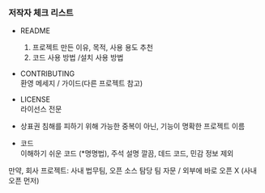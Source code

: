 ### 저작자 체크 리스트
- README  
    1. 프로젝트 만든 이유, 목적, 사용 용도 추천  
    2. 코드 사용 방법 /설치 사용 방법

- CONTRIBUTING  
환영 메세지 / 가이드(다른 프로젝트 참고)

- LICENSE  
라이선스 전문

- 상표권 침해를 피하기 위해 가능한 중복이 아닌, 기능이 명확한 프로젝트 이름

- 코드  
이해하기 쉬운 코드 (*명명법), 주석 설명 깔끔, 데드 코드, 민감 정보 제외  

만약, 회사 프로젝트: 사내 법무팀, 오픈 소스 탐당 팀 자문 / 외부에 바로 오픈 X (사내 오픈 먼저)  
